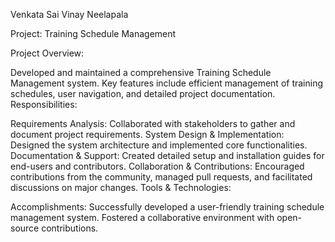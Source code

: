 Venkata Sai Vinay Neelapala

Project: Training Schedule Management

Project Overview:

Developed and maintained a comprehensive Training Schedule Management system.
Key features include efficient management of training schedules, user navigation, and detailed project documentation.
Responsibilities:

Requirements Analysis: Collaborated with stakeholders to gather and document project requirements.
System Design & Implementation: Designed the system architecture and implemented core functionalities.
Documentation & Support: Created detailed setup and installation guides for end-users and contributors.
Collaboration & Contributions: Encouraged contributions from the community, managed pull requests, and facilitated discussions on major changes.
Tools & Technologies:

Accomplishments:
Successfully developed a user-friendly training schedule management system.
Fostered a collaborative environment with open-source contributions.
